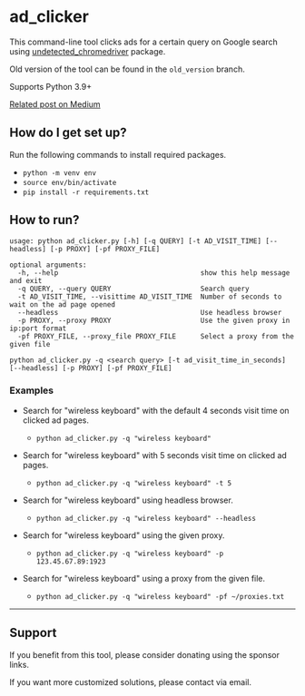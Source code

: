 # ad_clicker

This command-line tool clicks ads for a certain query on Google search using [undetected_chromedriver](https://github.com/ultrafunkamsterdam/undetected-chromedriver) package.

Old version of the tool can be found in the `old_version` branch.

Supports Python 3.9+

[Related post on Medium](https://python.plainenglish.io/google-ads-clicker-with-python-selenium-and-tor-a6ff8078da2a)

## How do I get set up?

Run the following commands to install required packages.

* `python -m venv env`
* `source env/bin/activate`
* `pip install -r requirements.txt`


## How to run?

```
usage: python ad_clicker.py [-h] [-q QUERY] [-t AD_VISIT_TIME] [--headless] [-p PROXY] [-pf PROXY_FILE]

optional arguments:
  -h, --help                                   show this help message and exit
  -q QUERY, --query QUERY                      Search query
  -t AD_VISIT_TIME, --visittime AD_VISIT_TIME  Number of seconds to wait on the ad page opened
  --headless                                   Use headless browser
  -p PROXY, --proxy PROXY                      Use the given proxy in ip:port format
  -pf PROXY_FILE, --proxy_file PROXY_FILE      Select a proxy from the given file
```

`python ad_clicker.py -q <search query> [-t ad_visit_time_in_seconds] [--headless] [-p PROXY] [-pf PROXY_FILE]`


### Examples

* Search for "wireless keyboard" with the default 4 seconds visit time on clicked ad pages.

    * `python ad_clicker.py -q "wireless keyboard"`

* Search for "wireless keyboard" with 5 seconds visit time on clicked ad pages.

    * `python ad_clicker.py -q "wireless keyboard" -t 5`

* Search for "wireless keyboard" using headless browser.

    * `python ad_clicker.py -q "wireless keyboard" --headless`

* Search for "wireless keyboard" using the given proxy.

    * `python ad_clicker.py -q "wireless keyboard" -p 123.45.67.89:1923`

* Search for "wireless keyboard" using a proxy from the given file.

    * `python ad_clicker.py -q "wireless keyboard" -pf ~/proxies.txt`

---

## Support

If you benefit from this tool, please consider donating using the sponsor links.

If you want more customized solutions, please contact via email.
